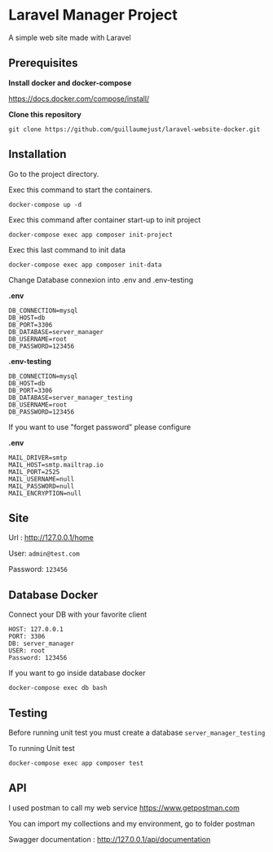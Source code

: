 # Laravel Manager Project

A simple web site made with Laravel

## Prerequisites

**Install docker and docker-compose**

https://docs.docker.com/compose/install/

**Clone this repository**

```
git clone https://github.com/guillaumejust/laravel-website-docker.git
```

## Installation

Go to the project directory.

Exec this command to start the containers.

```
docker-compose up -d
```

Exec this command after container start-up to init project

```
docker-compose exec app composer init-project
```

Exec this last command to init data

```
docker-compose exec app composer init-data
```

Change Database connexion into .env and .env-testing

**.env**
```
DB_CONNECTION=mysql
DB_HOST=db
DB_PORT=3306
DB_DATABASE=server_manager
DB_USERNAME=root
DB_PASSWORD=123456
```

**.env-testing**
```
DB_CONNECTION=mysql
DB_HOST=db
DB_PORT=3306
DB_DATABASE=server_manager_testing
DB_USERNAME=root
DB_PASSWORD=123456
```

If you want to use "forget password" please configure 

**.env**
```
MAIL_DRIVER=smtp
MAIL_HOST=smtp.mailtrap.io
MAIL_PORT=2525
MAIL_USERNAME=null
MAIL_PASSWORD=null
MAIL_ENCRYPTION=null
```

## Site 

Url : http://127.0.0.1/home

User: ```admin@test.com```

Password: ```123456```

## Database Docker

Connect your DB with your favorite client

```
HOST: 127.0.0.1
PORT: 3306
DB: server_manager
USER: root
Password: 123456
```

If you want to go inside database docker

```
docker-compose exec db bash
```

## Testing 

Before running unit test you must create a database ```server_manager_testing```

To running Unit test
```
docker-compose exec app composer test
```

## API 

I used postman to call my web service https://www.getpostman.com

You can import my collections and my environment, go to folder postman

Swagger documentation : http://127.0.0.1/api/documentation
